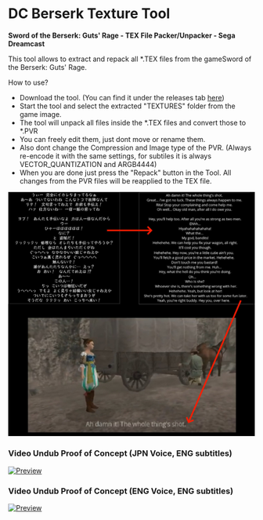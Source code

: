 # DC Berserk Texture Tool
**Sword of the Berserk: Guts' Rage - TEX File Packer/Unpacker - Sega Dreamcast**

This tool allows to extract and repack all *.TEX files from the gameSword of the Berserk: Guts' Rage.

How to use?
* Download the tool. (You can find it under the releases tab [here](https://github.com/derplayer/DCBerserkTextureTool/releases))
* Start the tool and select the extracted "TEXTURES" folder from the game image.
* The tool will unpack all files inside the *.TEX files and convert those to *.PVR
* You can freely edit them, just dont move or rename them.
* Also dont change the Compression and Image type of the PVR. (Always re-encode it with the same settings, for subtiles it is always VECTOR_QUANTIZATION and ARGB4444)
* When you are done just press the "Repack" button in the Tool. All changes from the PVR files will be reapplied to the TEX file.

![Alt text](./pictures/2.jpg "image")

### Video Undub Proof of Concept (JPN Voice, ENG subtitles)
[![Preview](https://img.youtube.com/vi/aAFzFH7KNEU/0.jpg)](https://www.youtube.com/watch?v=aAFzFH7KNEU)

### Video Undub Proof of Concept (ENG Voice, ENG subtitles)
[![Preview](https://img.youtube.com/vi/j8GXRnm-Gsc/0.jpg)](https://www.youtube.com/watch?v=j8GXRnm-Gsc)
